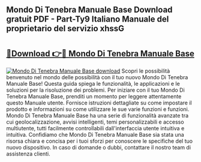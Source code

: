 ## Mondo Di Tenebra Manuale Base Download gratuit PDF - Part-Ty9 Italiano Manuale del proprietario del servizio xhssG

# <h2><a href="http://dffpwbc.blite.top/?on=Mondo+Di+Tenebra+Manuale+Base">🔗Download 👉🔴 Mondo Di Tenebra Manuale Base</a></h2>

[![Mondo Di Tenebra Manuale Base download](https://i.imgur.com/lujVjoI.png)](http://dffpwbc.blite.top/?on=Mondo+Di+Tenebra+Manuale+Base)
Scopri le possibilità benvenuto nel mondo delle possibilità con il tuo nuovo Mondo Di Tenebra Manuale Base! Questa guida spiega le funzionalità, le applicazioni e le soluzioni per la risoluzione dei problemi. Per iniziare con il tuo Mondo Di Tenebra Manuale Base, prenditi un momento per leggere attentamente questo Manuale utente. Fornisce istruzioni dettagliate su come impostare il prodotto e informazioni su come utilizzare le sue varie funzioni e funzioni. Mondo Di Tenebra Manuale Base ha una serie di funzionalità avanzate tra cui geolocalizzazione, avvisi intelligenti, temi personalizzabili e accesso multiutente, tutti facilmente controllabili dall'interfaccia utente intuitiva e intuitiva. Confidiamo che Mondo Di Tenebra Manuale Base sia stata una risorsa chiara e concisa per i tuoi sforzi per conoscere le specifiche del tuo nuovo dispositivo. In caso di domande o dubbi, contattare il nostro team di assistenza clienti.
